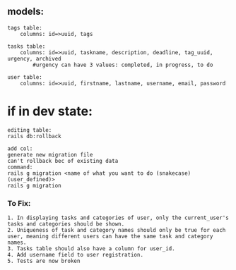 ## models:
    tags table:
        columns: id=>uuid, tags

    tasks table: 
        columns: id=>uuid, taskname, description, deadline, tag_uuid, urgency, archived
            #urgency can have 3 values: completed, in progress, to do

    user table:
        columns: id=>uuid, firstname, lastname, username, email, password 



# if in dev state:
    editing table:
    rails db:rollback

    add col:
    generate new migration file
    can't rollback bec of existing data
    command:
    rails g migration <name of what you want to do (snakecase) (user_defined)>
    rails g migration 


### To Fix:
    1. In displaying tasks and categories of user, only the current_user's
    tasks and categories should be shown.
    2. Uniqueness of task and category names should only be true for each user, meaning different users can have the same task and category names.
    3. Tasks table should also have a column for user_id.
    4. Add username field to user registration.
    5. Tests are now broken